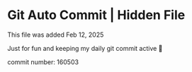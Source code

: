 # Git Auto Commit | Hidden File

This file was added Feb 12, 2025

Just for fun and keeping my daily git commit active 🤪

commit number: 160503
